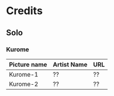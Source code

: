 # Credits

## Solo

### Kurome

Picture name | Artist Name | URL
-- | -- | --
Kurome-1 | ?? | ??
Kurome-2 | ?? | ??
